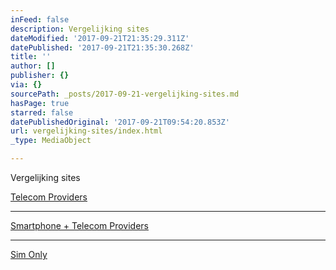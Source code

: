 ```yaml
---
inFeed: false
description: Vergelijking sites
dateModified: '2017-09-21T21:35:29.311Z'
datePublished: '2017-09-21T21:35:30.268Z'
title: ''
author: []
publisher: {}
via: {}
sourcePath: _posts/2017-09-21-vergelijking-sites.md
hasPage: true
starred: false
datePublishedOriginal: '2017-09-21T09:54:20.853Z'
url: vergelijking-sites/index.html
_type: MediaObject

---
```

Vergelijking sites

[Telecom Providers][0]

---

[Smartphone + Telecom Providers ][1]

---

[Sim Only][2]

[0]: https://thegrid.ai/nederlandse-webwinkels/telecom-providers "Telecom"
[1]: https://thegrid.ai/nederlandse-webwinkels/telecom-providers-2/ "Telecom Providers 2"
[2]: https://thegrid.ai/nederlandse-webwinkels/sim-only/ "Sim Only"
